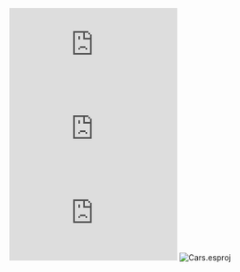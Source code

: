 ![index.html](https://github.com/Nabid96/Cars/blob/main/index.html)
![package-lock.json](https://github.com/Nabid96/Cars/blob/main/package-lock.json)
![.eslintrc.json](https://github.com/Nabid96/Cars/blob/main/.eslintrc.json)
![Cars.esproj](https://github.com/Nabid96/Cars/blob/main/Cars.esproj)
